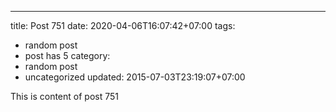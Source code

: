 ---
title: Post 751
date: 2020-04-06T16:07:42+07:00
tags:
  - random post
  - post has 5
category:
  - random post
  - uncategorized
updated: 2015-07-03T23:19:07+07:00

This is content of post 751